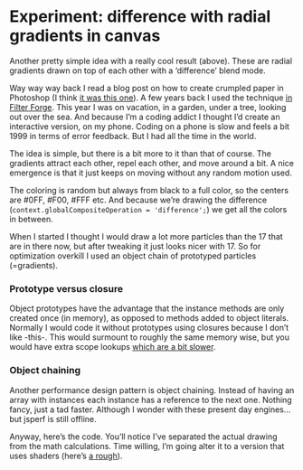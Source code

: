<!--
  id: 3058
  date: 2016-09-06
  modified: 2017-01-14
  slug: experiment-radialdifference
  type: post
  excerpt: <p>Another pretty simple idea with a really cool result (above). These are radial gradients drawn on top of each other with a &#8216;difference&#8217; blend mode.</p>
  categories: code, JavaScript
  tags: JavaScript, cool shit, particles
  metaKeyword: difference
  metaDescription: Another pretty simple idea with a really cool result. These are radial gradients drawn on top of each other with a 'difference' blend mode.
  inCv: 
  inPortfolio: 
  dateFrom: 
  dateTo: 
  related: experiment-bezier experiment-blob experiment-boids experiment-clouds experiment-ff experiment-fire experiment-flowfield experiment-glass experiment-grid experiment-heart experiment-marbles experiment-plasma experiment-radialdifference experiment-snow experiment-spiralmap experiment-starzoom experiment-touches experiment-vertical experiment-voronoi
-->

# Experiment: difference with radial gradients in canvas

<p>Another pretty simple idea with a really cool result (above). These are radial gradients drawn on top of each other with a &#8216;difference&#8217; blend mode.</p>
<p><!--more--></p>
<p>Way way way back I read a blog post on how to create crumpled paper in Photoshop (I think <a href="http://www.myjanee.com/tuts/crumple/crumple.htm">it was this one</a>). A few years back I used the technique <a href="https://www.filterforge.com/filters/8780.html">in Filter Forge</a>. This year I was on vacation, in a garden, under a tree, looking out over the sea. And because I&#8217;m a coding addict I thought I&#8217;d create an interactive version, on my phone. Coding on a phone is slow and feels a bit 1999 in terms of error feedback. But I had all the time in the world.</p>
<p>The idea is simple, but there is a bit more to it than that of course. The gradients attract each other, repel each other, and move around a bit. A nice emergence is that it just keeps on moving without any random motion used.</p>
<p>The coloring is random but always from black to a full color, so the centers are #0FF, #F00, #FFF etc. And because we&#8217;re drawing the difference (<code>context.globalCompositeOperation = 'difference';</code>) we get all the colors in between.</p>
<p>When I started I thought I would draw a lot more particles than the 17 that are in there now, but after tweaking it just looks nicer with 17. So for optimization overkill I used an object chain of prototyped particles (=gradients).</p>
<h3>Prototype versus closure</h3>
<p>Object prototypes have the advantage that the instance methods are only created once (in memory), as opposed to methods added to object literals. Normally I would code it without prototypes using closures because I don&#8217;t like -this-. This would surmount to roughly the same memory wise, but you would have extra scope lookups <a href="http://marijnhaverbeke.nl/blog/closure-vs-object-performance.html">which are a bit slower</a>.</p>
<h3>Object chaining</h3>
<p>Another performance design pattern is object chaining. Instead of having an array with instances each instance has a reference to the next one. Nothing fancy, just a tad faster. Although I wonder with these present day engines&#8230; but jsperf is still offline.</p>
<p>Anyway, here&#8217;s the code. You&#8217;ll notice I&#8217;ve separated the actual drawing from the math calculations. Time willing, I&#8217;m going alter it to a version that uses shaders (here&#8217;s <a href="https://www.shadertoy.com/view/4lyGzh">a rough</a>). </p>
<pre><code data-language="javascript" data-src="/static/experiment/radialdifference.js"></code></pre>
